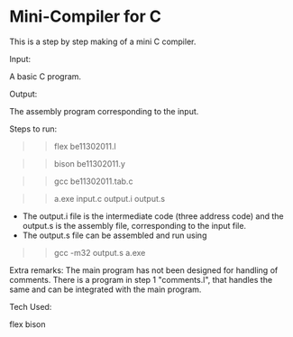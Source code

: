 Mini-Compiler for C
=======================

This is a step by step making of a mini C compiler.

Input:

A basic C program.

Output:

The assembly program corresponding to the input.

Steps to run:

>> flex be11302011.l

>> bison be11302011.y

>> gcc be11302011.tab.c

>> a.exe input.c output.i output.s

* The output.i file is the intermediate code (three address code) and the output.s is the assembly file, corresponding to the input file.
* The output.s file can be assembled and run using 
 >> gcc -m32 output.s
 >> a.exe

Extra remarks: The main program has not been designed for handling of comments. There is a program in step 1 "comments.l", that handles the same and can be integrated with the main program.

Tech Used:

flex
bison
